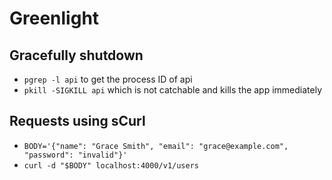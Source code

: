 # Greenlight

## Gracefully shutdown

- `pgrep -l api` to get the process ID of api
- `pkill -SIGKILL api` which is not catchable and kills the app immediately

## Requests using sCurl

- `BODY='{"name": "Grace Smith", "email": "grace@example.com", "password": "invalid"}'`
- `curl -d "$BODY" localhost:4000/v1/users`
